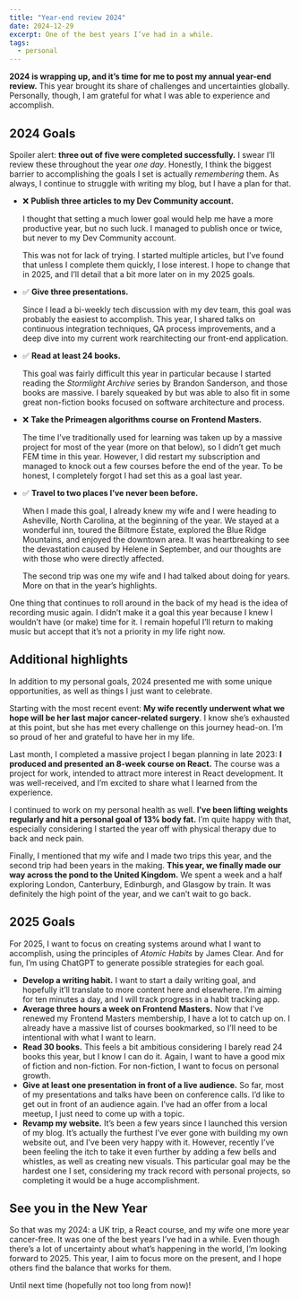 ```yaml
---
title: "Year-end review 2024"
date: 2024-12-29
excerpt: One of the best years I’ve had in a while.
tags:
  - personal
---
```


**2024 is wrapping up, and it’s time for me to post my annual year-end review.** This year brought its share of challenges and uncertainties globally. Personally, though, I am grateful for what I was able to experience and accomplish.

## 2024 Goals

Spoiler alert: **three out of five were completed successfully.** I swear I’ll review these throughout the year *one day*. Honestly, I think the biggest barrier to accomplishing the goals I set is actually *remembering* them. As always, I continue to struggle with writing my blog, but I have a plan for that.

- ❌ **Publish three articles to my Dev Community account.**
    
    I thought that setting a much lower goal would help me have a more productive year, but no such luck. I managed to publish once or twice, but never to my Dev Community account.
    
    This was not for lack of trying. I started multiple articles, but I’ve found that unless I complete them quickly, I lose interest. I hope to change that in 2025, and I’ll detail that a bit more later on in my 2025 goals.
    
- ✅ **Give three presentations.**
    
    Since I lead a bi-weekly tech discussion with my dev team, this goal was probably the easiest to accomplish. This year, I shared talks on continuous integration techniques, QA process improvements, and a deep dive into my current work rearchitecting our front-end application.
    
- ✅ **Read at least 24 books.**
    
    This goal was fairly difficult this year in particular because I started reading the *Stormlight Archive* series by Brandon Sanderson, and those books are massive. I barely squeaked by but was able to also fit in some great non-fiction books focused on software architecture and process.
    
- ❌ **Take the Primeagen algorithms course on Frontend Masters.**
    
    The time I’ve traditionally used for learning was taken up by a massive project for most of the year (more on that below), so I didn’t get much FEM time in this year. However, I did restart my subscription and managed to knock out a few courses before the end of the year. To be honest, I completely forgot I had set this as a goal last year.
    
- ✅ **Travel to two places I’ve never been before.**
    
    When I made this goal, I already knew my wife and I were heading to Asheville, North Carolina, at the beginning of the year. We stayed at a wonderful inn, toured the Biltmore Estate, explored the Blue Ridge Mountains, and enjoyed the downtown area. It was heartbreaking to see the devastation caused by Helene in September, and our thoughts are with those who were directly affected.
    
    The second trip was one my wife and I had talked about doing for years. More on that in the year’s highlights.
    

One thing that continues to roll around in the back of my head is the idea of recording music again. I didn’t make it a goal this year because I knew I wouldn’t have (or make) time for it. I remain hopeful I’ll return to making music but accept that it’s not a priority in my life right now.

## Additional highlights

In addition to my personal goals, 2024 presented me with some unique opportunities, as well as things I just want to celebrate.

Starting with the most recent event: **My wife recently underwent what we hope will be her last major cancer-related surgery**. I know she’s exhausted at this point, but she has met every challenge on this journey head-on. I’m so proud of her and grateful to have her in my life.

Last month, I completed a massive project I began planning in late 2023: **I produced and presented an 8-week course on React.** The course was a project for work, intended to attract more interest in React development. It was well-received, and I’m excited to share what I learned from the experience.

I continued to work on my personal health as well. **I’ve been lifting weights regularly and hit a personal goal of 13% body fat.** I’m quite happy with that, especially considering I started the year off with physical therapy due to back and neck pain.

Finally, I mentioned that my wife and I made two trips this year, and the second trip had been years in the making. **This year, we finally made our way across the pond to the United Kingdom.** We spent a week and a half exploring London, Canterbury, Edinburgh, and Glasgow by train. It was definitely the high point of the year, and we can’t wait to go back.

## 2025 Goals

For 2025, I want to focus on creating systems around what I want to accomplish, using the principles of *Atomic Habits* by James Clear. And for fun, I’m using ChatGPT to generate possible strategies for each goal.

- **Develop a writing habit.** I want to start a daily writing goal, and hopefully it’ll translate to more content here and elsewhere. I’m aiming for ten minutes a day, and I will track progress in a habit tracking app.
- **Average three hours a week on Frontend Masters.** Now that I’ve renewed my Frontend Masters membership, I have a lot to catch up on. I already have a massive list of courses bookmarked, so I’ll need to be intentional with what I want to learn.
- **Read 30 books.** This feels a bit ambitious considering I barely read 24 books this year, but I know I can do it. Again, I want to have a good mix of fiction and non-fiction. For non-fiction, I want to focus on personal growth.
- **Give at least one presentation in front of a live audience.** So far, most of my presentations and talks have been on conference calls. I’d like to get out in front of an audience again. I’ve had an offer from a local meetup, I just need to come up with a topic.
- **Revamp my website.** It’s been a few years since I launched this version of my blog. It’s actually the furthest I’ve ever gone with building my own website out, and I’ve been very happy with it. However, recently I’ve been feeling the itch to take it even further by adding a few bells and whistles, as well as creating new visuals. This particular goal may be the hardest one I set, considering my track record with personal projects, so completing it would be a huge accomplishment.

## See you in the New Year

So that was my 2024: a UK trip, a React course, and my wife one more year cancer-free. It was one of the best years I’ve had in a while. Even though there’s a lot of uncertainty about what’s happening in the world, I’m looking forward to 2025. This year, I aim to focus more on the present, and I hope others find the balance that works for them.

Until next time (hopefully not too long from now)!

